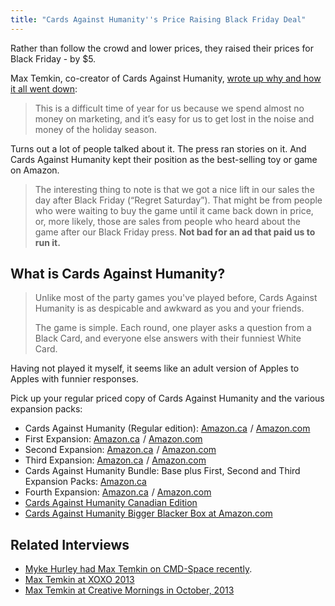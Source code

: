 ```yaml
---
title: "Cards Against Humanity''s Price Raising Black Friday Deal"
---
```

<p>Rather than follow the crowd and lower prices, they raised their prices for Black Friday - by $5.</p>
<p>Max Temkin, co-creator of Cards Against Humanity, <a href="https://maxistentialist.tumblr.com/post/68844686496/cards-against-humanitys-5-more-black-friday">wrote up why and how it all went down</a>:</p>
<blockquote><p>
  This is a difficult time of year for us because we spend almost no money on marketing, and it’s easy for us to get lost in the noise and money of the holiday season.
</p></blockquote>
<p>Turns out a lot of people talked about it. The press ran stories on it. And Cards Against Humanity kept their position as the best-selling toy or game on Amazon.</p>
<blockquote><p>
  The interesting thing to note is that we got a nice lift in our sales the day after Black Friday (“Regret Saturday”). That might be from people who were waiting to buy the game until it came back down in price, or, more likely, those are sales from people who heard about the game after our Black Friday press. <strong>Not bad for an ad that paid us to run it.</strong>
</p></blockquote>
<h2>What is Cards Against Humanity?</h2>
<blockquote><p>
  Unlike most of the party games you've played before, Cards Against Humanity is as despicable and awkward as you and your friends.</p>
<p>  The game is simple. Each round, one player asks a question from a Black Card, and everyone else answers with their funniest White Card.
</p></blockquote>
<p>Having not played it myself, it seems like an adult version of Apples to Apples with funnier responses.</p>
<p>Pick up your regular priced copy of Cards Against Humanity and the various expansion packs:</p>
<ul>
<li>Cards Against Humanity (Regular edition): <a href="https://www.amazon.ca/gp/product/B004S8F7QM/ref=as_li_ss_tl?ie=UTF8&camp=15121&creative=390961&creativeASIN=B004S8F7QM&linkCode=as2&tag=farawsoclos0a-20">Amazon.ca</a><img src="https://ir-ca.amazon-adsystem.com/e/ir?t=farawsoclos0a-20&l=as2&o=15&a=B004S8F7QM" width="1" height="1" border="0" alt="" style="border:none !important; margin:0px !important;" /> / <a href="https://www.amazon.com/gp/product/B004S8F7QM/ref=as_li_qf_sp_asin_il_tl?ie=UTF8&amp;camp=1789&amp;creative=9325&amp;creativeASIN=B004S8F7QM&amp;linkCode=as2&amp;tag=farawsoclose-20">Amazon.com</a></li>
<li>First Expansion: <a href="https://www.amazon.ca/gp/product/B005JFNE8G/ref=as_li_ss_tl?ie=UTF8&camp=15121&creative=390961&creativeASIN=B005JFNE8G&linkCode=as2&tag=farawsoclos0a-20">Amazon.ca</a><img src="https://ir-ca.amazon-adsystem.com/e/ir?t=farawsoclos0a-20&l=as2&o=15&a=B005JFNE8G" width="1" height="1" border="0" alt="" style="border:none !important; margin:0px !important;" /> / <a href="https://www.amazon.com/gp/product/B005JFNE8G/ref=as_li_qf_sp_asin_il_tl?ie=UTF8&amp;camp=1789&amp;creative=9325&amp;creativeASIN=B005JFNE8G&amp;linkCode=as2&amp;tag=farawsoclose-20">Amazon.com</a></li>
<li>Second Expansion: <a href="https://www.amazon.ca/gp/product/B008JNPBYK/ref=as_li_ss_tl?ie=UTF8&camp=15121&creative=390961&creativeASIN=B008JNPBYK&linkCode=as2&tag=farawsoclos0a-20">Amazon.ca</a><img src="https://ir-ca.amazon-adsystem.com/e/ir?t=farawsoclos0a-20&l=as2&o=15&a=B008JNPBYK" width="1" height="1" border="0" alt="" style="border:none !important; margin:0px !important;" /> / <a href="https://www.amazon.com/gp/product/B008JNPBYK/ref=as_li_qf_sp_asin_il_tl?ie=UTF8&amp;camp=1789&amp;creative=9325&amp;creativeASIN=B008JNPBYK&amp;linkCode=as2&amp;tag=farawsoclose-20">Amazon.com</a></li>
<li>Third Expansion: <a href="https://www.amazon.ca/gp/product/B00B3YT030/ref=as_li_ss_tl?ie=UTF8&camp=15121&creative=390961&creativeASIN=B00B3YT030&linkCode=as2&tag=farawsoclos0a-20">Amazon.ca</a><img src="https://ir-ca.amazon-adsystem.com/e/ir?t=farawsoclos0a-20&l=as2&o=15&a=B00B3YT030" width="1" height="1" border="0" alt="" style="border:none !important; margin:0px !important;" /> / <a href="https://www.amazon.com/gp/product/B00B3YT030/ref=as_li_qf_sp_asin_il_tl?ie=UTF8&amp;camp=1789&amp;creative=9325&amp;creativeASIN=B00B3YT030&amp;linkCode=as2&amp;tag=farawsoclose-20">Amazon.com</a></li>
<li>Cards Against Humanity Bundle: Base plus First, Second and Third Expansion Packs: <a href="https://www.amazon.ca/gp/product/B00C3NA1KQ/ref=as_li_ss_tl?ie=UTF8&camp=15121&creative=390961&creativeASIN=B00C3NA1KQ&linkCode=as2&tag=farawsoclos0a-20">Amazon.ca</a><img src="https://ir-ca.amazon-adsystem.com/e/ir?t=farawsoclos0a-20&l=as2&o=15&a=B00C3NA1KQ" width="1" height="1" border="0" alt="" style="border:none !important; margin:0px !important;" /></li>
<li>Fourth Expansion: <a href="https://www.amazon.ca/gp/product/B00F9F6OVK/ref=as_li_ss_tl?ie=UTF8&camp=15121&creative=390961&creativeASIN=B00F9F6OVK&linkCode=as2&tag=farawsoclos0a-20">Amazon.ca</a><img src="https://ir-ca.amazon-adsystem.com/e/ir?t=farawsoclos0a-20&l=as2&o=15&a=B00F9F6OVK" width="1" height="1" border="0" alt="" style="border:none !important; margin:0px !important;" /> / <a href="https://www.amazon.com/gp/product/B00F9F6OVK/ref=as_li_qf_sp_asin_il_tl?ie=UTF8&amp;camp=1789&amp;creative=9325&amp;creativeASIN=B00F9F6OVK&amp;linkCode=as2&amp;tag=farawsoclose-20">Amazon.com</a></li>
<li><a href="https://www.amazon.ca/gp/product/B00GV8JP74/ref=as_li_ss_tl?ie=UTF8&camp=15121&creative=390961&creativeASIN=B00GV8JP74&linkCode=as2&tag=farawsoclos0a-20">Cards Against Humanity Canadian Edition</a><img src="https://ir-ca.amazon-adsystem.com/e/ir?t=farawsoclos0a-20&l=as2&o=15&a=B00GV8JP74" width="1" height="1" border="0" alt="" style="border:none !important; margin:0px !important;" /></li>
<li><a href="https://www.amazon.com/gp/product/B00FRQ5Q92/ref=as_li_qf_sp_asin_il_tl?ie=UTF8&amp;camp=1789&amp;creative=9325&amp;creativeASIN=B00FRQ5Q92&amp;linkCode=as2&amp;tag=farawsoclose-20">Cards Against Humanity Bigger Blacker Box at Amazon.com</a></li>
</ul>
<h2>Related Interviews</h2>
<ul>
<li><a href="https://5by5.tv/cmdspace/71">Myke Hurley had Max Temkin on CMD-Space recently</a>.</li>
<li><a href="https://www.youtube.com/watch?v=9rIAbzXxV14">Max Temkin at XOXO 2013</a></li>
<li><a href="https://www.youtube.com/watch?v=cRHmQjAhmCM">Max Temkin at Creative Mornings in October, 2013</a></li>
</ul>
